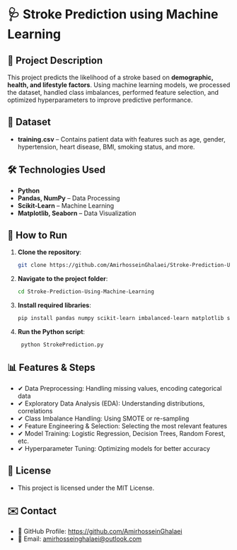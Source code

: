 # 🩺 Stroke Prediction using Machine Learning  

## 📌 Project Description  
This project predicts the likelihood of a stroke based on **demographic, health, and lifestyle factors**. Using machine learning models, we processed the dataset, handled class imbalances, performed feature selection, and optimized hyperparameters to improve predictive performance.  

## 📂 Dataset  
- **training.csv** – Contains patient data with features such as age, gender, hypertension, heart disease, BMI, smoking status, and more.  

## 🛠️ Technologies Used  
- **Python**  
- **Pandas, NumPy** – Data Processing  
- **Scikit-Learn** – Machine Learning  
- **Matplotlib, Seaborn** – Data Visualization  

## 🚀 How to Run  
1. **Clone the repository**:  
   ```bash
   git clone https://github.com/AmirhosseinGhalaei/Stroke-Prediction-Using-Machine-Learning.git

2. **Navigate to the project folder**:
   ```bash
   cd Stroke-Prediction-Using-Machine-Learning

3. **Install required libraries**:
   ```bash
   pip install pandas numpy scikit-learn imbalanced-learn matplotlib seaborn

4. **Run the Python script**:
   ```bash
    python StrokePrediction.py

## 📊 Features & Steps

- ✔ Data Preprocessing: Handling missing values, encoding categorical data
- ✔ Exploratory Data Analysis (EDA): Understanding distributions, correlations
- ✔ Class Imbalance Handling: Using SMOTE or re-sampling
- ✔ Feature Engineering & Selection: Selecting the most relevant features
- ✔ Model Training: Logistic Regression, Decision Trees, Random Forest, etc.
- ✔ Hyperparameter Tuning: Optimizing models for better accuracy

## 📜 License
- This project is licensed under the MIT License.

## ✉️ Contact

- 🔗 GitHub Profile: https://github.com/AmirhosseinGhalaei
- 📧 Email: amirhosseinghalaei@outlook.com
